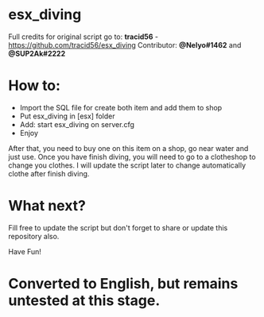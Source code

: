 # esx_diving
Full credits for original script go to: **tracid56** - https://github.com/tracid56/esx_diving
Contributor: **@Nelyo#1462** and **@SUP2Ak#2222**

# How to:
 - Import the SQL file for create both item and add them to shop
 - Put esx_diving in [esx] folder
 - Add: start esx_diving on server.cfg
 - Enjoy

After that, you need to buy one on this item on a shop, go near water and just use.
Once you have finish diving, you will need to go to a clotheshop to change you clothes.
I will update the script later to change automatically clothe after finish diving. 

# What next?
Fill free to update the script but don't forget to share or update this repository also.

Have Fun!

# Converted to English, but remains untested at this stage. 
